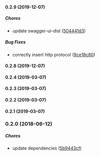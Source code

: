 #### 0.2.9 (2019-12-07)

##### Chores

*  update swagger-ui-dist ([504441d3](https://github.com/fatihky/swagger-viewer/commit/504441d3e294016ea4384331432e623c3871a75a))

##### Bug Fixes

*  correctly insert http protocol ([9ce18c80](https://github.com/fatihky/swagger-viewer/commit/9ce18c809d360ee1b015cfd267889596d8bd8082))

#### 0.2.8 (2019-12-07)

#### 0.2.4 (2019-03-07)

#### 0.2.3 (2019-03-07)

#### 0.2.2 (2019-03-07)

#### 0.2.1 (2019-03-07)

### 0.2.0 (2018-06-12)

##### Chores

*  update dependencies ([5b9443cf](https://github.com/fatihky/swagger-viewer/commit/5b9443cffcafe272e66849ee5ae6670ceb53a377))

